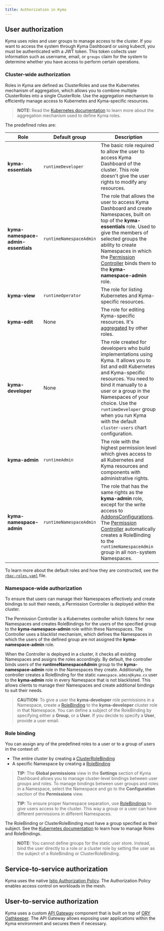 ```yaml
---
title: Authorization in Kyma
---
```


## User authorization

Kyma uses roles and user groups to manage access to the cluster. If you want to access the system through Kyma Dashboard or using kubectl, you must be authenticated with a JWT token. This token collects user information such as username, email, or `groups` claim for the system to determine whether you have access to perform certain operations.

### Cluster-wide authorization

Roles in Kyma are defined as ClusterRoles and use the Kubernetes mechanism of aggregation, which allows you to combine multiple ClusterRoles into a single ClusterRole. Use the aggregation mechanism to efficiently manage access to Kubernetes and Kyma-specific resources.

>**NOTE:** Read the [Kubernetes documentation](https://kubernetes.io/docs/reference/access-authn-authz/rbac/#aggregated-clusterroles) to learn more about the aggregation mechanism used to define Kyma roles.

The predefined roles are:

| Role | Default group | Description |
| --- | --- | --- |
| **kyma-essentials** | `runtimeDeveloper` | The basic role required to allow the user to access Kyma Dashboard of the cluster. This role doesn't give the user rights to modify any resources. |
| **kyma-namespace-admin-essentials** | `runtimeNamespaceAdmin` | The role that allows the user to access Kyma Dashboard and create Namespaces, built on top of the **kyma-essentials** role. Used to give the members of selected groups the ability to create Namespaces in which the [Permission Controller](#namespace-wide-authorization) binds them to the **kyma-namespace-admin** role. |
| **kyma-view** | `runtimeOperator` | The role for listing Kubernetes and Kyma-specific resources. |
| **kyma-edit** | None | The role for editing Kyma-specific resources. It's [aggregated](https://kubernetes.io/docs/reference/access-authn-authz/rbac/#aggregated-clusterroles) by other roles. |
| **kyma-developer** | None | The role created for developers who build implementations using Kyma. It allows you to list and edit Kubernetes and Kyma-specific resources. You need to bind it manually to a user or a group in the Namespaces of your choice. Use the `runtimeDeveloper` group when you run Kyma with the default `cluster-users` chart configuration. |
| **kyma-admin** | `runtimeAdmin` | The role with the highest permission level which gives access to all Kubernetes and Kyma resources and components with administrative rights. |
| **kyma-namespace-admin** | `runtimeNamespaceAdmin` | The role that has the same rights as the **kyma-admin** role, except for the write access to [AddonsConfigurations](../../05-technical-reference/06-custom-resources/smgt-04-hb-addonsconfiguration.md). The [Permission Controller](#namespace-wide-authorization) automatically creates a RoleBinding to the `runtimeNamespaceAdmin` group in all non-system Namespaces. |

To learn more about the default roles and how they are constructed, see the [`rbac-roles.yaml`](https://github.com/kyma-project/kyma/blob/master/resources/cluster-users/templates/rbac-roles.yaml) file.

### Namespace-wide authorization

To ensure that users can manage their Namespaces effectively and create bindings to suit their needs, a Permission Controller is deployed within the cluster.

The Permission Controller is a Kubernetes controller which listens for new Namespaces and creates RoleBindings for the users of the specified group to the **kyma-namespace-admin** role within these Namespaces. The Controller uses a blacklist mechanism, which defines the Namespaces in which the users of the defined group are not assigned the **kyma-namespace-admin** role.

When the Controller is deployed in a cluster, it checks all existing Namespaces and assigns the roles accordingly.
By default, the controller binds users of the **runtimeNamespaceAdmin** group to the **kyma-namespace-admin** role in the Namespaces they create. Additionally, the controller creates a RoleBinding for the static `namespace.admin@kyma.cx` user to the **kyma-admin** role in every Namespace that is not blacklisted. This allows clients to manage their Namespaces and create additional bindings to suit their needs.

>**CAUTION:** To give a user the **kyma-developer** role permissions in a Namespace, create a [RoleBinding](#role-binding) to the **kyma-developer** cluster role in that Namespace. You can define a subject of the RoleBinding by specifying either a **Group**, or a **User**. If you decide to specify a **User**, provide a user email.

### Role binding

You can assign any of the predefined roles to a user or to a group of users in the context of:

- The entire cluster by creating a [ClusterRoleBinding](https://kubernetes.io/docs/reference/access-authn-authz/rbac/#rolebinding-and-clusterrolebinding)
- A specific Namespace by creating a [RoleBinding](https://kubernetes.io/docs/reference/access-authn-authz/rbac/#rolebinding-and-clusterrolebinding)

>**TIP:** The **Global permissions** view in the **Settings** section of Kyma Dashboard allows you to manage cluster-level bindings between user groups and roles. To manage bindings between user groups and roles in a Namespace, select the Namespace and go to the **Configuration** section of the **Permissions** view.

>**TIP:** To ensure proper Namespace separation, use [RoleBindings](https://kubernetes.io/docs/reference/access-authn-authz/rbac/#rolebinding-and-clusterrolebinding) to give users access to the cluster. This way a group or a user can have different permissions in different Namespaces.

The RoleBinding or ClusterRoleBinding must have a group specified as their subject. See the [Kubernetes documentation](https://kubernetes.io/docs/reference/access-authn-authz/rbac/) to learn how to manage Roles and RoleBindings.

>**NOTE:** You cannot define groups for the static user store. Instead, bind the user directly to a role or a cluster role by setting the user as the subject of a RoleBinding or ClusterRoleBinding.

## Service-to-service authorization

Kyma uses the native [Istio Authorization Policy](https://istio.io/latest/docs/reference/config/security/authorization-policy/). The Authorization Policy enables access control on workloads in the mesh.

## User-to-service authorization

Kyma uses a custom [API Gateway](../../01-overview/02-main-areas/api-exposure/apix-01-api-gateway.md) component that is built on top of [ORY Oathkeeper](https://www.ory.sh/oathkeeper/docs/). The API Gateway allows exposing user applications within the Kyma environment and secures them if necessary.

